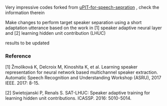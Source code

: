 
Very impressive codes forked from [uPIT-for-speech-sepration](https://github.com/funcwj/uPIT-for-speech-separation)
, check the information therein

Make changes to perform target speaker separation using a short adaptation utterance based on the work in [1] speaker adaptive neural layer and [2] learning hidden unit contribution (LHUC)

results to be updated


### Reference

[1] Žmolíková K, Delcroix M, Kinoshita K, et al. Learning speaker representation for neural network based multichannel speaker extraction. Automatic Speech Recognition and Understanding Workshop (ASRU), 2017 IEEE. 2017: 8-15.

[2] Swietojanski P, Renals S. SAT-LHUC: Speaker adaptive training for learning hidden unit contributions. ICASSP. 2016: 5010-5014.
